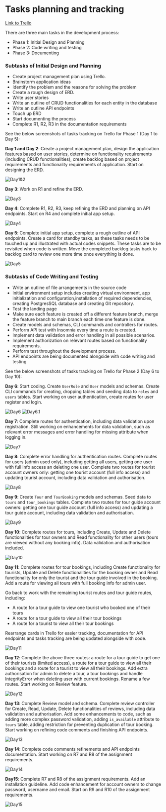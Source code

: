 # Tasks planning and tracking

[Link to Trello](https://trello.com/b/CRoqP48W/t2a2-api-webserver)

There are three main tasks in the development process:

- Phase 1: Initial Design and Planning
- Phase 2: Code writing and testing
- Phase 3: Documenting

### Subtasks of Initial Design and Planning

- Create project management plan using Trello.
- Brainstorm application ideas
- Identify the problem and the reasons for solving the problem
- Create a rough design of ERD. 
- Write user stories
- Write an outline of CRUD functionalities for each entity in the database
- Write an outline API endpoints
- Touch up ERD
- Start documenting the process
- Complete R1, R2, R3 in the documentation requirements

See the below screenshots of tasks tracking on Trello for Phase 1 (Day 1 to Day 5):

**Day 1 and Day 2**: Create a project management plan, design the application features based on user stories, determine on functionality requirements (including CRUD functionalities), create backlog based on project requirements and functionality requirements of application. Start on designing the ERD. 

![Day1&2](trello_screenshots/Day1&2.png)

**Day 3**: Work on R1 and refine the ERD.

![Day3](trello_screenshots/Day3.png)

**Day 4**: Complete R1, R2, R3, keep refining the ERD and planning on API endpoints. Start on R4 and complete initial app setup.

![Day4](trello_screenshots/Day4.png)

**Day 5**: Complete initial app setup, complete a rough outline of API endpoints. Create a card for standby tasks, as these tasks needs to be touched up and illustrated with actual codes snippets. These tasks are to be revisited when code is written. Move the completed backlog tasks back to backlog card to review one more time once everything is done. 

![Day5](trello_screenshots/Day5.png)


### Subtasks of Code Writing and Testing

- Write an outline of file arrangements in the source code
- Initial environment setup includes creating virtual environment, app initialization and configuration,installation of required dependencies, creating PostgresSQL database and creating Git repository.
- Test the landing page
- Make sure each feature is created off a different feature branch, merge the feature branch to main branch each time one feature is done. 
- Create models and schemas, CLI commands and controllers for routes.
- Perform API test with Insomnia every time a route is created.
- Implement data validation and error handling in all possible scenarios.
- Implement authorization on relevant routes based on functionality requirements.
- Perform test throughout the development process.
- API endpoints are being documented alongside with code writing and testing

See the below screenshots of tasks tracking on Trello for Phase 2 (Day 6 to Day 10):

**Day 6**: Start coding. Create `UserRole` and `User` models and schemas. Create CLI commands for creating, dropping tables and seeding data to `roles` and `users` tables. Start working on user authentication, create routes for user register and login.

![Day6](trello_screenshots/Day6.png)
![Day6.1](trello_screenshots/Day6_1.png)

**Day 7**: Complete routes for authentication, including data validation upon registration. Still working on enhancements for data validation, such as relevant error messages and error handling for missing attribute when logging in.

![Day7](trello_screenshots/Day7.png)

**Day 8**: Complete error handling for authentication routes. Complete routes for users (admin used only), including getting all users, getting one user with full info access an deleting one user. Complete two routes for tourist account owners only: getting one tourist account (full info access) and updating tourist account, including data validation and authorisation. 

![Day8](trello_screenshots/Day8.png)

**Day 9**: Create `Tour` and `TourBooking` models and schemas. Seed data to `tours` and `tour_bookings` tables. Complete two routes for tour guide account owners: getting one tour guide account (full info access) and updating a tour guide account, including data validation and authorisation. 

![Day9](trello_screenshots/Day9.png)

**Day 10**: Complete routes for tours, including Create, Update and Delete functionalities for tour owners and Read functionality for other users (tours are viewed without any booking info). Data validation and authorisation included. 

![Day10](trello_screenshots/Day10.png)

**Day 11**: Complete routes for tour bookings, including Create functionality for tourists, Update and Delete functionalities for the booking owner and Read functionality for only the tourist and the tour guide involved in the booking. Add a route for viewing all tours with full booking info for admin user. 

Go back to work with the remaining tourist routes and tour guide routes, including:
- A route for a tour guide to view one tourist who booked one of their tours
- A route for a tour guide to view all their tour bookings
- A route for a tourist to view all their tour bookings

Rearrange cards in Trello for easier tracking, documentation for API endpoints and tasks tracking are being updated alongside with code. 

![Day11](trello_screenshots/Day11.png)

**Day 12**: Complete the above three routes: a route for a tour guide to get one of their tourists (limited access), a route for a tour guide to view all their bookings and a route for a tourist to view all their bookings. Add extra authorisation for admin to delete a tour, a tour bookings and handle IntegrityError when deleting user with current bookings. Rename a few routes. Start working on Review feature. 

![Day12](trello_screenshots/Day12.png)

**Day 13**: Complete Review model and schema. Complete review controller for Create, Read, Update, Delete functionalities of reviews, including data validation and authorisation. Add some enhancements to code, such as adding more complex password validation, adding `is_available` attribute to `tours` table, adding restriction for preventing duplication of tour booking. Start working on refining code comments and finishing API endpoints. 

![Day13](trello_screenshots/Day13.png)

**Day 14**: Complete code comments refinements and API endpoints documentation. Start working on R7 and R8 of the assignment requirements. 

![Day14](trello_screenshots/Day14.png)

**Day15**: Complete R7 and R8 of the assignment requirements. Add an installation guideline. Add code enhancement for account owners to change password, username and email. Start on R9 and R10 of the assignment requirements. 

![Day15](trello_screenshots/Day15.png)







